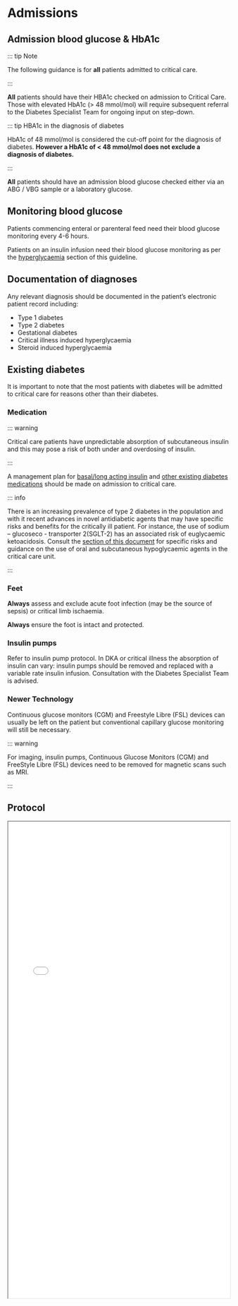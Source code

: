 # Admissions

## Admission blood glucose & HbA1c

::: tip Note

The following guidance is for **all** patients admitted to critical care.

:::

**All** patients should have their HBA1c checked on admission to Critical Care.  Those with elevated HbA1c (> 48 mmol/mol) will require subsequent referral to the Diabetes Specialist Team for ongoing input on step-down.

::: tip HBA1c in the diagnosis of diabetes

HbA1c of 48 mmol/mol is considered the cut-off point for the diagnosis of diabetes.  **However a HbA1c of < 48 mmol/mol does not exclude a diagnosis of diabetes.**

:::

**All** patients should have an admission blood glucose checked either via an ABG / VBG sample or a laboratory glucose.

## Monitoring blood glucose

Patients commencing enteral or parenteral feed need their blood glucose monitoring every 4-6 hours.

Patients on an insulin infusion need their blood glucose monitoring as per the [hyperglycaemia](/hyperglycaemia) section of this guideline.

## Documentation of diagnoses

Any relevant diagnosis should be documented in the patient’s  electronic patient record including:

- Type 1 diabetes
- Type 2 diabetes
- Gestational diabetes
- Critical illness induced hyperglycaemia
- Steroid induced hyperglycaemia

## Existing diabetes

It is important to note that the most patients with diabetes will be admitted to critical care for reasons other than their diabetes.

### Medication

::: warning

Critical care patients have unpredictable absorption of subcutaneous insulin and this may pose a risk of both under and overdosing of insulin.

:::

A management plan for [basal/long acting insulin](/) and [other existing diabetes medications](/drugs) should be made on admission to critical care.

::: info

There is an increasing prevalence of type 2 diabetes in the population and with it recent advances in novel antidiabetic agents that may have specific risks and benefits for the critically ill patient. For instance, the use of sodium – glucoseco - transporter 2(SGLT-2) has an associated risk of euglycaemic ketoacidosis.  Consult the [section of this document](/drugs) for specific risks and guidance on the use of oral and subcutaneous hypoglycaemic agents in the critical care unit.

:::

### Feet

**Always** assess and exclude acute foot infection (may be the source of sepsis) or critical limb ischaemia.

**Always** ensure the foot is intact and protected.

### Insulin pumps

Refer to insulin pump protocol. In DKA or critical illness the absorption of insulin can vary: insulin pumps should be removed and replaced with a variable rate insulin infusion.  Consultation with the Diabetes Specialist Team is advised.

### Newer Technology

Continuous glucose monitors (CGM) and Freestyle Libre (FSL) devices can usually be left on the patient but conventional capillary glucose monitoring will still be necessary.

::: warning

For imaging, insulin pumps, Continuous Glucose Monitors (CGM) and FreeStyle Libre (FSL) devices need to be removed for magnetic scans such as MRI.

:::

## Protocol

<iframe src="/hyperglycaemia.pdf#toolbar=0&navpanes=0" width="100%" height="1080px"></iframe>

